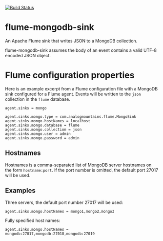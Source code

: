 [![Build Status](https://travis-ci.org/nossralf/flume-mongodb-sink.svg)](https://travis-ci.org/nossralf/flume-mongodb-sink)
# flume-mongodb-sink
An Apache Flume sink that writes JSON to a MongoDB collection.

flume-mongodb-sink assumes the body of an event contains a valid UTF-8 encoded JSON object.

# Flume configuration properties

Here is an example excerpt from a Flume configuration file with a MongoDB sink configured for a Flume agent. Events will be written to the ``json`` collection in the ``flume`` database.

```
agent.sinks = mongo

agent.sinks.mongo.type = com.analogmountains.flume.MongoSink
agent.sinks.mongo.hostNames = localhost
agent.sinks.mongo.database = flume
agent.sinks.mongo.collection = json
agent.sinks.mongo.user = admin
agent.sinks.mongo.password = admin
```

## Hostnames

Hostnames is a comma-separated list of MongoDB server hostnames on the form ``hostname:port``. If the port number is omitted, the default port 27017 will be used.

## Examples

Three servers, the default port number 27017 will be used:
```
agent.sinks.mongo.hostNames = mongo1,mongo2,mongo3
```

Fully specified host names:
```
agent.sinks.mongo.hostNames = mongodb:27017,mongodb:27018,mongodb:27019
```
